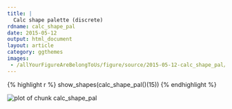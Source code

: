 ```yaml
---
title: |
  Calc shape palette (discrete)
rdname: calc_shape_pal
date: 2015-05-12
output: html_document
layout: article
category: ggthemes
images:
 - /allYourFigureAreBelongToUs/figure/source/2015-05-12-calc_shape_pal//calc_shape_pal-1.png
---
```





{% highlight r %}
show_shapes(calc_shape_pal()(15))
{% endhighlight %}

![plot of chunk calc_shape_pal](/allYourFigureAreBelongToUs/figure/source/2015-05-12-calc_shape_pal/calc_shape_pal-1.png) 